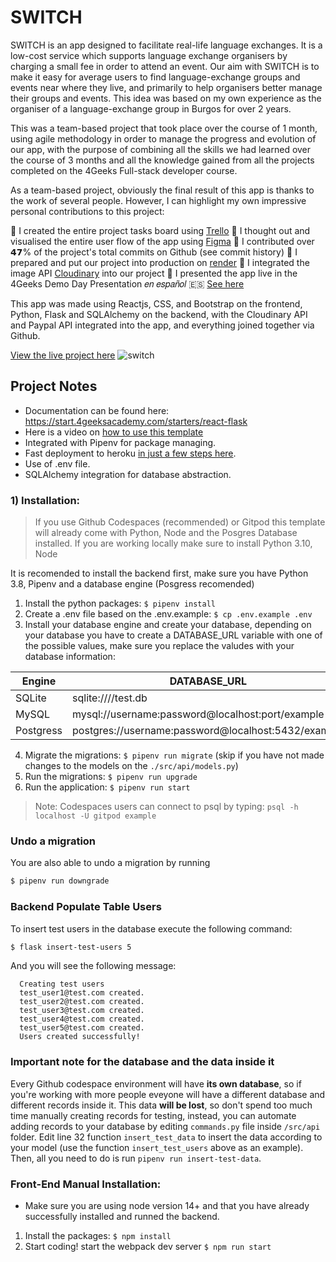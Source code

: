 # SWITCH 

SWITCH is an app designed to facilitate real-life language exchanges. It is a low-cost service which supports language exchange organisers by charging a small fee in order to attend an event. Our aim with SWITCH is to make it easy for average users to find language-exchange groups and events near where they live, and primarily to help organisers better manage their groups and events. This idea was based on my own experience as the organiser of a language-exchange group in Burgos for over 2 years.

This was a team-based project that took place over the course of 1 month, using agile methodology in order to manage the progress and evolution of our app, with the purpose of combining all the skills we had learned over the course of 3 months and all the knowledge gained from all the projects completed on the 4Geeks Full-stack developer course.

As a team-based project, obviously the final result of this app is thanks to the work of several people. However, I can highlight my own impressive personal contributions to this project:

🌟 I created the entire project tasks board using [Trello](t.ly/TsI0Y)
🌟 I thought out and visualised the entire user flow of the app using [Figma](t.ly/a-vvS)
🌟 I contributed over 𝟰𝟳% of the project's total commits on Github (see commit history)
🌟 I prepared and put our project into production on [render](www.render.com)
🌟 I integrated the image API [Cloudinary](https://cloudinary.com/) into our project
🌟 I presented the app live in the 4Geeks Demo Day Presentation 𝑒𝑛 𝑒𝑠𝑝𝑎𝑛̃𝑜𝑙 🇪🇸 [See here](t.ly/ryr-F)

This app was made using Reactjs, CSS, and Bootstrap on the frontend, Python, Flask and SQLAlchemy on the backend, with the Cloudinary API and Paypal API integrated into the app, and everything joined together via Github.

[View the live project here](https://sample-service-name-ficr.onrender.com/)
![switch](https://github.com/gdwhittaker94/4Geeks_SWITCH/assets/105855731/c252e0a3-8d57-43e7-8409-b7a9cdb09f02)



## Project Notes

- Documentation can be found here: https://start.4geeksacademy.com/starters/react-flask
- Here is a video on [how to use this template](https://www.loom.com/share/f37c6838b3f1496c95111e515e83dd9b)
- Integrated with Pipenv for package managing.
- Fast deployment to heroku [in just a few steps here](https://start.4geeksacademy.com/backend/deploy-heroku-posgres).
- Use of .env file.
- SQLAlchemy integration for database abstraction.

### 1) Installation:

> If you use Github Codespaces (recommended) or Gitpod this template will already come with Python, Node and the Posgres Database installed. If you are working locally make sure to install Python 3.10, Node 

It is recomended to install the backend first, make sure you have Python 3.8, Pipenv and a database engine (Posgress recomended)

1. Install the python packages: `$ pipenv install`
2. Create a .env file based on the .env.example: `$ cp .env.example .env`
3. Install your database engine and create your database, depending on your database you have to create a DATABASE_URL variable with one of the possible values, make sure you replace the valudes with your database information:

| Engine    | DATABASE_URL                                        |
| --------- | --------------------------------------------------- |
| SQLite    | sqlite:////test.db                                  |
| MySQL     | mysql://username:password@localhost:port/example    |
| Postgress | postgres://username:password@localhost:5432/example |

4. Migrate the migrations: `$ pipenv run migrate` (skip if you have not made changes to the models on the `./src/api/models.py`)
5. Run the migrations: `$ pipenv run upgrade`
6. Run the application: `$ pipenv run start`

> Note: Codespaces users can connect to psql by typing: `psql -h localhost -U gitpod example`

### Undo a migration

You are also able to undo a migration by running

```sh
$ pipenv run downgrade
```

### Backend Populate Table Users

To insert test users in the database execute the following command:

```sh
$ flask insert-test-users 5
```

And you will see the following message:

```
  Creating test users
  test_user1@test.com created.
  test_user2@test.com created.
  test_user3@test.com created.
  test_user4@test.com created.
  test_user5@test.com created.
  Users created successfully!
```

### **Important note for the database and the data inside it**

Every Github codespace environment will have **its own database**, so if you're working with more people eveyone will have a different database and different records inside it. This data **will be lost**, so don't spend too much time manually creating records for testing, instead, you can automate adding records to your database by editing ```commands.py``` file inside ```/src/api``` folder. Edit line 32 function ```insert_test_data``` to insert the data according to your model (use the function ```insert_test_users``` above as an example). Then, all you need to do is run ```pipenv run insert-test-data```.

### Front-End Manual Installation:

-   Make sure you are using node version 14+ and that you have already successfully installed and runned the backend.

1. Install the packages: `$ npm install`
2. Start coding! start the webpack dev server `$ npm run start`
